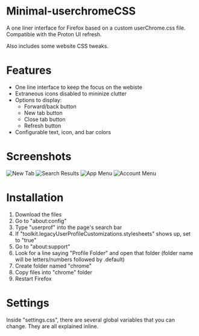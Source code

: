 # Minimal-userchromeCSS
A one liner interface for Firefox based on a custom userChrome.css file. Compatible with the Proton UI refresh.

Also includes some website CSS tweaks.

# Features
* One line interface to keep the focus on the webiste 
* Extraneous icons disabled to mininize clutter
* Options to display:
    * Forward/back button
    * New tab button
    * Close tab button
    * Refresh button    
* Configurable text, icon, and bar colors

# Screenshots
![New Tab](https://user-images.githubusercontent.com/35540163/120346317-42cedb80-c2c9-11eb-8240-6ba2467cf1bf.png)
![Search Results](https://user-images.githubusercontent.com/35540163/120346329-45c9cc00-c2c9-11eb-8df6-ea2b7e87bb44.png)
![App Menu](https://user-images.githubusercontent.com/35540163/120346918-d0aac680-c2c9-11eb-8078-8a2bfb587e49.png)
![Account Menu](https://user-images.githubusercontent.com/35540163/120346924-d1dbf380-c2c9-11eb-984c-8b772b518f1f.png)


# Installation
1. Download the files
2. Go to "about:config"
3. Type "userprof" into the page's search bar
4. If "toolkit.legacyUserProfileCustomizations.stylesheets" shows up, set to "true"
5. Go to "about:support"
6. Look for a line saying "Profile Folder" and open that folder (folder name will be letters/numbers followed by .default)
7. Create folder named "chrome"
8. Copy  files into "chrome" folder
9. Restart Firefox

# Settings
Inside "settings.css", there are several global variables that you can change. They are all explained inline.



